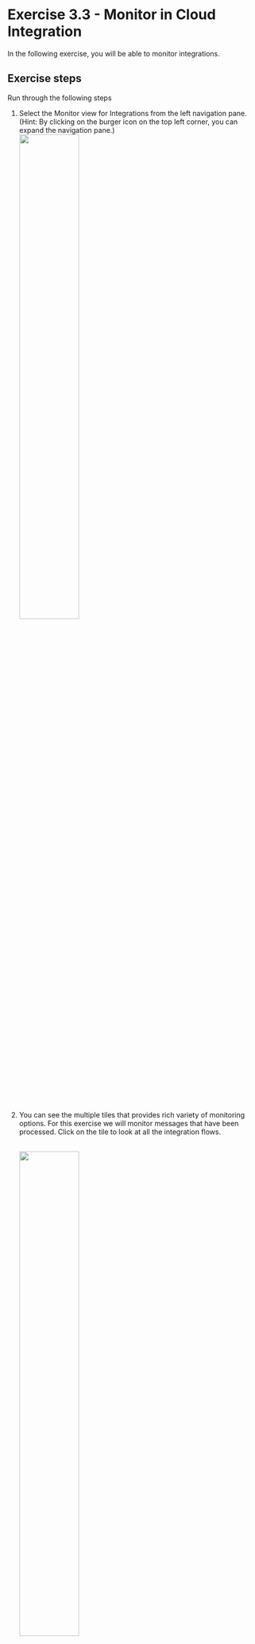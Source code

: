 # Exercise 3.3 - Monitor in Cloud Integration

In the following exercise, you will be able to monitor integrations. 

## Exercise steps

Run through the following steps
1. Select the Monitor view for Integrations from the left navigation pane. (Hint: By clicking on the burger icon on the top left corner, you can expand the navigation pane.)
    <br><img src="/exercises/ex1/images/img10.jpg" width=50% height=50%>

2. You can see the multiple tiles that provides rich variety of monitoring options. For this exercise we will monitor messages that have been processed. Click on the tile to look at all the integration flows.

    <br><img src="/exercises/ex1/images/img11.jpg" width=50% height=50%>

3. In this view, you can filter integrations that are deployed by you by using the ID field. 

Here, to filter through the multiple messages that could have been processed in the last one hour, you can use the topic name created in Confluent Kafka (IN260_XX, where XX is the participant number assigned to you). (Additional information: This is possible due to the message mapping step explained in [Excercise 2.4](/exercises/ex2/ex24) where an SAP_ApplicationID header is set)
    <br><img src="/exercises/ex1/images/img11.jpg" width=50% height=50%>
    
Note: If the status is not reflecting as completed across the three integration flows, please contact one of the hands-on session moderator.

## Summary

You should have now some familiarity with the standard monitoring that is availble as part of SAP Integration Suite. 

In addition, this following blog [Monitoring tools for Cloud Integration Capability of SAP Integration Suite](https://blogs.sap.com/2021/10/28/monitoring-tools-for-cloud-integration-capability-of-sap-integration-suite/) will be of interest to participants who want to learn more about this topic and how SAP supports monitoring. 

Continue to - [Exercise 3.3](/exercises/ex3/ex34)
